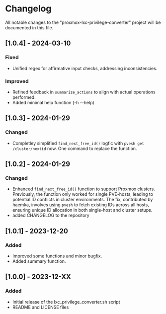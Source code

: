 # Changelog

All notable changes to the "proxmox-lxc-privilege-converter" project will be documented in this file.

## [1.0.4] - 2024-03-10
### Fixed
- Unified regex for affirmative input checks, addressing inconsistencies.

### Improved
- Refined feedback in `summarize_actions` to align with actual operations performed.
- Added minimal help function (-h --help)

## [1.0.3] - 2024-01-29
### Changed
- Completley simplified `find_next_free_id()` logfic with `pvesh get /cluster/nextid` now. One command to replace the function.

## [1.0.2] - 2024-01-29
### Changed
- Enhanced `find_next_free_id()` function to support Proxmox clusters. Previously, the function only worked for single PVE-hosts, leading to potential ID conflicts in cluster environments. The fix, contributed by haemka, involves using `pvesh` to fetch existing IDs across all hosts, ensuring unique ID allocation in both single-host and cluster setups. 
- added CHANGELOG to the repository

## [1.0.1] - 2023-12-20
### Added
- Improved some functions and minor bugfix.
- Added summary function.

## [1.0.0] - 2023-12-XX
### Added
- Initial release of the lxc_privilege_converter.sh script
- README and LICENSE files
